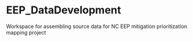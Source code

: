 # EEP_DataDevelopment
Workspace for assembling source data for NC EEP mitigation prioritization mapping project
